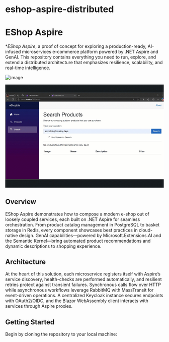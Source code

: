# eshop-aspire-distributed

# EShop Aspire

\*_EShop Aspire_, a proof of concept for exploring a production-ready, AI-infused microservices e-commerce platform powered by .NET Aspire and GenAI. This repository contains everything you need to run, explore, and extend a distributed architecture that emphasizes resilience, scalability, and real-time intelligence.

![image](https://github.com/user-attachments/assets/bb9dcbcc-f045-44a9-a07d-5fd007f55f87)

![me](https://github.com/Olaheavy2021/eshop-aspire-distributed/blob/main/419363707-31353be8-5419-4161-bbac-c0ed5cf42899.gif)

## Overview

EShop Aspire demonstrates how to compose a modern e-shop out of loosely coupled services, each built on .NET Aspire for seamless orchestration. From product catalog management in PostgreSQL to basket storage in Redis, every component showcases best practices in cloud-native design. GenAI capabilities—powered by Microsoft.Extensions.AI and the Semantic Kernel—bring automated product recommendations and dynamic descriptions to shopping experience.

## Architecture

At the heart of this solution, each microservice registers itself with Aspire’s service discovery, health-checks are performed automatically, and resilient retries protect against transient failures. Synchronous calls flow over HTTP while asynchronous workflows leverage RabbitMQ with MassTransit for event-driven operations. A centralized Keycloak instance secures endpoints with OAuth2/OIDC, and the Blazor WebAssembly client interacts with services through Aspire proxies.

## Getting Started

Begin by cloning the repository to your local machine:
